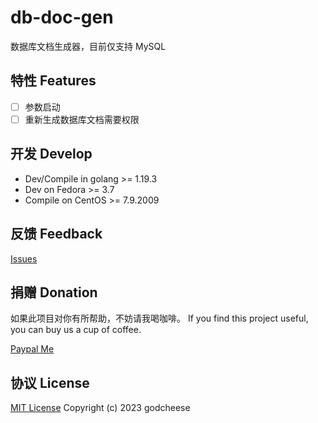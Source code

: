# db-doc-gen
数据库文档生成器，目前仅支持 MySQL

## 特性 Features
- [ ] 参数启动
- [ ] 重新生成数据库文档需要权限

## 开发 Develop

- Dev/Compile in golang >= 1.19.3
- Dev on Fedora >= 3.7
- Compile on CentOS >= 7.9.2009

## 反馈 Feedback

[Issues](https://github.com/godcheese/db-doc-gen/issues)

## 捐赠 Donation

如果此项目对你有所帮助，不妨请我喝咖啡。
If you find this project useful, you can buy us a cup of coffee.

[Paypal Me](https://www.paypal.me/godcheese)

## 协议 License
[MIT License](https://github.com/godcheese/db-doc-gen/blob/main/LICENSE) Copyright (c) 2023 godcheese